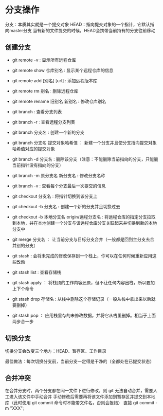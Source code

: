 # 分支操作

分支：本质其实就是一个提交对象
HEAD：指向提交对象的一个指针，它默认指向master分支
当有新的文件提交的时候，HEAD会携带当前持有的分支往前移动

## 创建分支

- git remote -v : 显示所有远程仓库
- git remote show 仓库别名 : 显示某个远程仓库的信息
- git remote add [别名] [url] : 添加远程版本库
- git remote rm 别名 : 删除远程仓库
- git remote rename 旧别名 新别名 : 修改仓库别名

- git branch : 查看分支列表
- git branch -r : 查看远程分支列表
- git branch 分支名 : 创建一个新的分支
- git branch 分支名 提交对象哈希值 ： 新建一个分支并且使分支指向提交对象哈希值对应的提交对象
- git branch -d 分支名 :  删除该分支（注意：不能删除当前指向的分支，只能删当前指针没有指向的分支）
- git branch -m 原分支名 新分支名 : 修改分支名称
- git branch -v : 查看每个分支最后一次提交的信息

- git checkout 分支名 : 将指针切换到该分支上
- git checkout -b 分支名 : 创建一个新的分支并且切换过去
- git checkout -b 本地分支名 origin/远程分支名 : 将远程仓库的指定分支拉取到本地，并在本地创建一个分支与该远程仓库分支关联起来并切换到新的本地分支中

- git merge 分支名 ： 让当前分支与目标分支合并（一般都是回到主分支去合并别的分支）

- git stash : 会将未完成的修改保存到一个栈上，你可以在任何时候重新应用这些改动
- git stash list : 查看存储栈
- git stash apply ： 将栈顶的工作内容还原，但不让任何内容出栈，所以要加上下个命令
- git stash drop 存储名 : 从栈中删除这个存储记录（一般从栈中拿出来以后就要删掉）
- git stash pop ： 应用栈里存的未修改数据，并将它从栈里删掉。相当于上面两步合一步

## 切换分支

切换分支会改变三个地方：HEAD、暂存区、工作目录

最佳做法：每次切换分支前，当前分支一定得是干净的（全都处在已提交状态）

## 合并冲突

在合并分支时，两个分支都在同一文件下进行修改，则 git 无法自动合并，需要人工进入该文件中手动合并
手动修改后需要再将该文件添加到暂存区并提交到本地库（此时使用 git commit 命令时不能带文件名，否则会报错）
直接 git commit -m "XXX";
